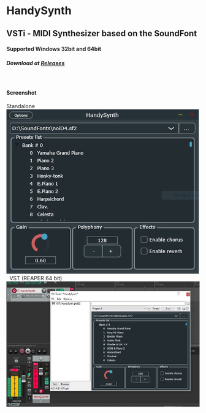 # HandySynth
## VSTi - MIDI Synthesizer based on the SoundFont
#### Supported Windows 32bit and 64bit
##### Download at [Releases](https://github.com/pie62/HandySynth/releases)
&nbsp;
#### Screenshot
Standalone
![Standalone](https://raw.githubusercontent.com/pie62/HandySynth/refs/heads/main/Standalone.JPG)
&nbsp;
VST (REAPER 64 bit)
![VST](https://raw.githubusercontent.com/pie62/HandySynth/refs/heads/main/VST.JPG)
